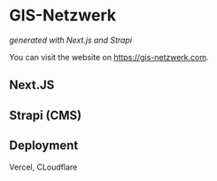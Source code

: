# GIS-Netzwerk
_generated with Next.js and Strapi_

You can visit the website on https://gis-netzwerk.com.

## Next.JS

## Strapi (CMS)

## Deployment

Vercel, CLoudflare